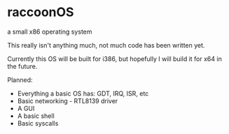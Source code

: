 # raccoonOS
a small x86 operating system

This really isn't anything much, not much code has been written yet.

Currently this OS will be built for i386, but hopefully I will build it for x64 in the future.

Planned:
- Everything a basic OS has: GDT, IRQ, ISR, etc
- Basic networking - RTL8139 driver
- A GUI
- A basic shell
- Basic syscalls

